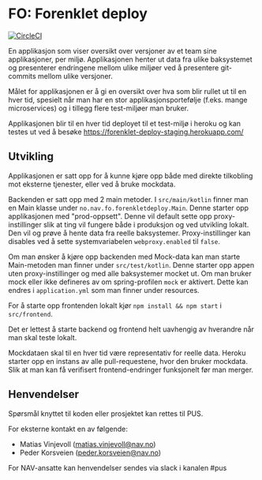 # FO: Forenklet deploy

[![CircleCI](https://circleci.com/gh/navikt/fo-forenklet-deploy/tree/master.svg?style=svg)](https://circleci.com/gh/navikt/fo-forenklet-deploy/tree/master)

En applikasjon som viser oversikt over versjoner av et team sine applikasjoner, per miljø.
Applikasjonen henter ut data fra ulike baksystemet og presenterer endringene mellom ulike
miljøer ved å presentere git-commits mellom ulike versjoner.

Målet for applikasjonen er å gi en oversikt over hva som blir rullet ut til en hver tid,
spesielt når man har en stor applikasjonsportefølje (f.eks. mange microservices) og i
tillegg flere test-miljøer man bruker.

Applikasjonen blir til en hver tid deployet til et test-miljø i heroku og kan testes ut
ved å besøke https://forenklet-deploy-staging.herokuapp.com/

## Utvikling

Applikasjonen er satt opp for å kunne kjøre opp både med direkte tilkobling mot
eksterne tjenester, eller ved å bruke mockdata. 

Backenden er satt opp med 2 main metoder. I `src/main/kotlin` finner man en Main klasse under 
`no.nav.fo.forenkletdeploy.Main`. Denne starter opp applikasjonen med "prod-oppsett". Denne vil default
sette opp proxy-instillinger slik at ting vil fungere både i produksjon og ved utvikling lokalt. Den vil og
prøve å hente data fra reelle baksystemer. Proxy-instillinger kan disables ved å sette systemvariabelen
`webproxy.enabled` til `false`.

Om man ønsker å kjøre opp backenden med Mock-data kan man starte Main-metoden man finner under `src/test/kotlin`.
Denne starter opp appen uten proxy-instillinger og med alle baksystemer mocket ut. Om man bruker mock eller ikke
defineres av om spring-profilen `mock` er aktivert. Dette kan endres i `application.yml` som man finner under resources.

For å starte opp frontenden lokalt kjør `npm install && npm start` i `src/frontend`.

Det er lettest å starte backend og frontend helt uavhengig av hverandre når man skal teste lokalt. 

Mockdataen skal til en hver tid være representativ
for reelle data. Heroku starter opp en instans av alle pull-requestene, hvor den bruker mockdata.
Slik at man kan få verifisert frontend-endringer funksjonelt før man merger.

## Henvendelser

Spørsmål knyttet til koden eller prosjektet kan rettes til PUS.

For eksterne kontakt en av følgende:

* Matias Vinjevoll (matias.vinjevoll@nav.no)
* Peder Korsveien (peder.korsveien@nav.no)

For NAV-ansatte kan henvendelser sendes via slack i kanalen #pus
